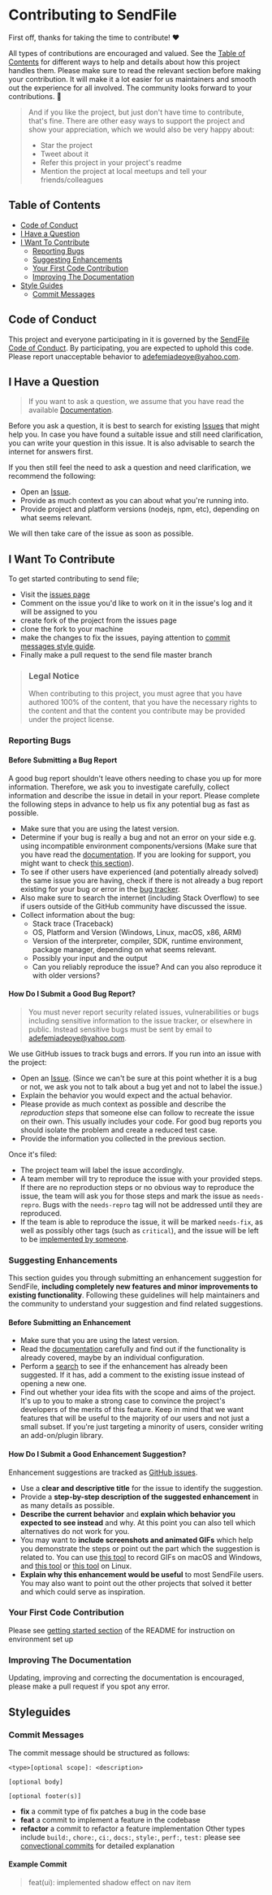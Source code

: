 <!-- omit in toc -->
# Contributing to SendFile

First off, thanks for taking the time to contribute! ❤️

All types of contributions are encouraged and valued. See the [Table of Contents](#table-of-contents) for different ways to help and details about how this project handles them. Please make sure to read the relevant section before making your contribution. It will make it a lot easier for us maintainers and smooth out the experience for all involved. The community looks forward to your contributions. 🎉

> And if you like the project, but just don't have time to contribute, that's fine. There are other easy ways to support the project and show your appreciation, which we would also be very happy about:
> - Star the project
> - Tweet about it
> - Refer this project in your project's readme
> - Mention the project at local meetups and tell your friends/colleagues

<!-- omit in toc -->
## Table of Contents

- [Code of Conduct](#code-of-conduct)
- [I Have a Question](#i-have-a-question)
- [I Want To Contribute](#i-want-to-contribute)
  - [Reporting Bugs](#reporting-bugs)
  - [Suggesting Enhancements](#suggesting-enhancements)
  - [Your First Code Contribution](#your-first-code-contribution)
  - [Improving The Documentation](#improving-the-documentation)
- [Style Guides](#styleguides)
  - [Commit Messages](#commit-messages)


## Code of Conduct

This project and everyone participating in it is governed by the
[SendFile Code of Conduct](https://github.com/opeolluwa/send-file/blob/master/CODE_OF_CONDUCT.md).
By participating, you are expected to uphold this code. Please report unacceptable behavior
to <adefemiadeoye@yahoo.com>.


## I Have a Question

> If you want to ask a question, we assume that you have read the available [Documentation]().

Before you ask a question, it is best to search for existing [Issues](https://github.com/opeolluwa/send-file/issues) that might help you. In case you have found a suitable issue and still need clarification, you can write your question in this issue. It is also advisable to search the internet for answers first.

If you then still feel the need to ask a question and need clarification, we recommend the following:

- Open an [Issue](https://github.com/opeolluwa/send-file/issues/new).
- Provide as much context as you can about what you're running into.
- Provide project and platform versions (nodejs, npm, etc), depending on what seems relevant.

We will then take care of the issue as soon as possible.

<!--
You might want to create a separate issue tag for questions and include it in this description. People should then tag their issues accordingly.

Depending on how large the project is, you may want to outsource the questioning, e.g. to Stack Overflow or Gitter. You may add additional contact and information possibilities:
- IRC
- Slack
- Gitter
- Stack Overflow tag
- Blog
- FAQ
- Roadmap
- E-Mail List
- Forum
-->

## I Want To Contribute
To get started contributing to send file;
- Visit the [issues page](https://github.com/opeolluwa/send-file/issues) 
- Comment on the issue you'd like to work on it in the issue's log and it will be assigned to you
- create fork of the project from the issues page
- clone the fork to your machine 
- make the changes to fix the issues, paying attention to [commit messages style guide](#commit-messages).
-  Finally make a pull request to the send file master branch
> ### Legal Notice <!-- omit in toc -->
> When contributing to this project, you must agree that you have authored 100% of the content, that you have the necessary rights to the content and that the content you contribute may be provided under the project license.

### Reporting Bugs

<!-- omit in toc -->
#### Before Submitting a Bug Report

A good bug report shouldn't leave others needing to chase you up for more information. Therefore, we ask you to investigate carefully, collect information and describe the issue in detail in your report. Please complete the following steps in advance to help us fix any potential bug as fast as possible.

- Make sure that you are using the latest version.
- Determine if your bug is really a bug and not an error on your side e.g. using incompatible environment components/versions (Make sure that you have read the [documentation](). If you are looking for support, you might want to check [this section](#i-have-a-question)).
- To see if other users have experienced (and potentially already solved) the same issue you are having, check if there is not already a bug report existing for your bug or error in the [bug tracker](https://github.com/opeolluwa/send-file/issues?q=label%3Abug).
- Also make sure to search the internet (including Stack Overflow) to see if users outside of the GitHub community have discussed the issue.
- Collect information about the bug:
  - Stack trace (Traceback)
  - OS, Platform and Version (Windows, Linux, macOS, x86, ARM)
  - Version of the interpreter, compiler, SDK, runtime environment, package manager, depending on what seems relevant.
  - Possibly your input and the output
  - Can you reliably reproduce the issue? And can you also reproduce it with older versions?

<!-- omit in toc -->
#### How Do I Submit a Good Bug Report?

> You must never report security related issues, vulnerabilities or bugs including sensitive information to the issue tracker, or elsewhere in public. Instead sensitive bugs must be sent by email to <adefemiadeoye@yahoo.com>.
<!-- You may add a PGP key to allow the messages to be sent encrypted as well. -->

We use GitHub issues to track bugs and errors. If you run into an issue with the project:

- Open an [Issue](https://github.com/opeolluwa/send-file/issues/new). (Since we can't be sure at this point whether it is a bug or not, we ask you not to talk about a bug yet and not to label the issue.)
- Explain the behavior you would expect and the actual behavior.
- Please provide as much context as possible and describe the *reproduction steps* that someone else can follow to recreate the issue on their own. This usually includes your code. For good bug reports you should isolate the problem and create a reduced test case.
- Provide the information you collected in the previous section.

Once it's filed:

- The project team will label the issue accordingly.
- A team member will try to reproduce the issue with your provided steps. If there are no reproduction steps or no obvious way to reproduce the issue, the team will ask you for those steps and mark the issue as `needs-repro`. Bugs with the `needs-repro` tag will not be addressed until they are reproduced.
- If the team is able to reproduce the issue, it will be marked `needs-fix`, as well as possibly other tags (such as `critical`), and the issue will be left to be [implemented by someone](#your-first-code-contribution).

<!-- You might want to create an issue template for bugs and errors that can be used as a guide and that defines the structure of the information to be included. If you do so, reference it here in the description. -->


### Suggesting Enhancements

This section guides you through submitting an enhancement suggestion for SendFile, **including completely new features and minor improvements to existing functionality**. Following these guidelines will help maintainers and the community to understand your suggestion and find related suggestions.

<!-- omit in toc -->
#### Before Submitting an Enhancement

- Make sure that you are using the latest version.
- Read the [documentation]() carefully and find out if the functionality is already covered, maybe by an individual configuration.
- Perform a [search](https://github.com/opeolluwa/send-file/issues) to see if the enhancement has already been suggested. If it has, add a comment to the existing issue instead of opening a new one.
- Find out whether your idea fits with the scope and aims of the project. It's up to you to make a strong case to convince the project's developers of the merits of this feature. Keep in mind that we want features that will be useful to the majority of our users and not just a small subset. If you're just targeting a minority of users, consider writing an add-on/plugin library.

<!-- omit in toc -->
#### How Do I Submit a Good Enhancement Suggestion?

Enhancement suggestions are tracked as [GitHub issues](https://github.com/opeolluwa/send-file/issues).

- Use a **clear and descriptive title** for the issue to identify the suggestion.
- Provide a **step-by-step description of the suggested enhancement** in as many details as possible.
- **Describe the current behavior** and **explain which behavior you expected to see instead** and why. At this point you can also tell which alternatives do not work for you.
- You may want to **include screenshots and animated GIFs** which help you demonstrate the steps or point out the part which the suggestion is related to. You can use [this tool](https://www.cockos.com/licecap/) to record GIFs on macOS and Windows, and [this tool](https://github.com/colinkeenan/silentcast) or [this tool](https://github.com/GNOME/byzanz) on Linux. <!-- this should only be included if the project has a GUI -->
- **Explain why this enhancement would be useful** to most SendFile users. You may also want to point out the other projects that solved it better and which could serve as inspiration.

<!-- You might want to create an issue template for enhancement suggestions that can be used as a guide and that defines the structure of the information to be included. If you do so, reference it here in the description. -->

### Your First Code Contribution
Please see [getting started section](https://github.com/opeolluwa/send-file/blob/master/README.md) of the README for instruction on environment set up 



### Improving The Documentation

Updating, improving and correcting the documentation is encouraged, please make a pull request if you spot any error.



## Styleguides
### Commit Messages
The commit message should be structured as follows: 
```
<type>[optional scope]: <description>

[optional body]

[optional footer(s)]

```
- **fix** a commit type of fix patches a bug in the code base
- **feat** a commit to implement a feature in the codebase
- **refactor** a commit to refactor a feature implementation 
 Other types include `build:`, `chore:`, `ci:`, `docs:`, `style:`, `perf:`, `test:` please see [convectional commits](https://www.conventionalcommits.org/en/v1.0.0/) for detailed explanation 

 #### Example Commit
  
> feat(ui): implemented shadow effect on nav item


